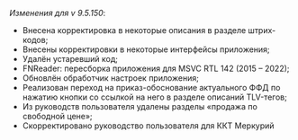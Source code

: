 _Изменения для v 9.5.150_:
- Внесена корректировка в некоторые описания в разделе штрих-кодов;
- Внесены корректировки в некоторые интерфейсы приложения;
- Удалён устаревший код;
- FNReader: пересборка приложения для MSVC RTL 142 (2015 – 2022);
- Обновлён обработчик настроек приложения;
- Реализован переход на приказ-обоснование актуального ФФД по нажатию кнопки со ссылкой на него в разделе описаний TLV-тегов;
- Из руководств пользователя удалены разделы «продажа по свободной цене»;
- Скорректировано руководство пользователя для ККТ Меркурий
